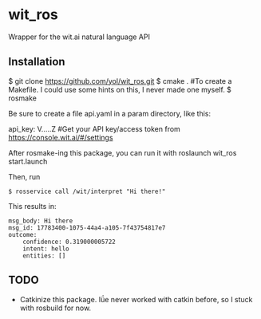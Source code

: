 wit_ros
=======

Wrapper for the wit.ai natural language API

Installation
------------
$ git clone https://github.com/yol/wit_ros.git
$ cmake . #To create a Makefile. I could use some hints on this, I never made one myself.
$ rosmake

Be sure to create a file api.yaml in a param directory, like this:

  api_key: V.....Z #Get your API key/access token from https://console.wit.ai/#/settings
  
After rosmake-ing this package, you can run it with 
  roslaunch wit_ros start.launch

Then, run 

	$ rosservice call /wit/interpret "Hi there!"

This results in:

	msg_body: Hi there
	msg_id: 17783400-1075-44a4-a105-7f43754817e7
	outcome: 
  		confidence: 0.319000005722
  		intent: hello
  		entities: []


TODO
----
- Catkinize this package. Iǘe never worked with catkin before, so I stuck with rosbuild for now. 
